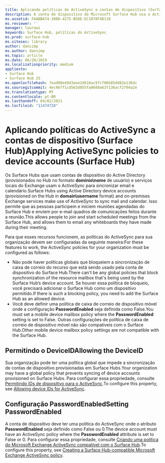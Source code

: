 ```yaml
---
title: Aplicando políticas do ActiveSync a contas de dispositivo (Surface Hub)
description: A conta de dispositivo do Microsoft Surface Hub usa o ActiveSync para sincronizar e-mail e calendário. Isso permite que as pessoas participem e iniciem reuniões agendadas do Surface Hub e enviem por e-mail quadros de comunicações feitos durante a reunião.
ms.assetid: FAABBA74-3088-4275-B58E-EC1070F4D110
ms.reviewer: ''
manager: laurawi
keywords: Surface Hub, políticas do ActiveSync
ms.prod: surface-hub
ms.sitesec: library
author: dansimp
ms.author: dansimp
ms.topic: article
ms.date: 06/20/2019
ms.localizationpriority: medium
appliesto:
- Surface Hub
- Surface Hub 2S
ms.openlocfilehash: 7ead08e49d3eee2d616ac9fcf06b85dd82e136dc
ms.sourcegitcommit: 4ec96ff1cd563d055fa0689a63f136acf2794a2e
ms.translationtype: MT
ms.contentlocale: pt-BR
ms.lasthandoff: 04/02/2021
ms.locfileid: "11474728"
---
```

# <a name="applying-activesync-policies-to-device-accounts-surface-hub"></a><span data-ttu-id="de3a1-105">Aplicando políticas do ActiveSync a contas de dispositivo (Surface Hub)</span><span class="sxs-lookup"><span data-stu-id="de3a1-105">Applying ActiveSync policies to device accounts (Surface Hub)</span></span>


<span data-ttu-id="de3a1-106">Os Surface Hubs que usam contas de dispositivo do Active Directory (provisionados no Hub no formato **domínio\nome** de usuário) e serviços locais do Exchange usam o ActiveSync para sincronizar email e calendário.</span><span class="sxs-lookup"><span data-stu-id="de3a1-106">Surface Hubs using Active Directory device accounts (provisioned on the Hub in **domain\username** format) and on-premises Exchange services make use of ActiveSync to sync mail and calendar.</span></span> <span data-ttu-id="de3a1-107">Isso permite que as pessoas participem e iniciem reuniões agendadas do Surface Hub e enviem por e-mail quadros de comunicações feitos durante a reunião.</span><span class="sxs-lookup"><span data-stu-id="de3a1-107">This allows people to join and start scheduled meetings from the Surface Hub, and allows them to email any whiteboards they have made during their meeting.</span></span>

<span data-ttu-id="de3a1-108">Para que esses recursos funcionem, as políticas do ActiveSync para sua organização devem ser configuradas da seguinte maneira:</span><span class="sxs-lookup"><span data-stu-id="de3a1-108">For these features to work, the ActiveSync policies for your organization must be configured as follows:</span></span>

-   <span data-ttu-id="de3a1-109">Não pode haver políticas globais que bloqueiem a sincronização de caixa de correio do recurso que está sendo usado pela conta de dispositivo do Surface Hub.</span><span class="sxs-lookup"><span data-stu-id="de3a1-109">There can't be any global policies that block synchronization of the resource mailbox that's being used by the Surface Hub’s device account.</span></span> <span data-ttu-id="de3a1-110">Se houver essa política de bloqueio, você precisará adicionar o Surface Hub como um dispositivo permitido.</span><span class="sxs-lookup"><span data-stu-id="de3a1-110">If there is such a blocking policy, you need to add the Surface Hub as an allowed device.</span></span>
-   <span data-ttu-id="de3a1-111">Você deve definir uma política de caixa de correio de dispositivo móvel onde a configuração **PasswordEnabled** seja definida como False.</span><span class="sxs-lookup"><span data-stu-id="de3a1-111">You must set a mobile device mailbox policy where the **PasswordEnabled** setting is set to False.</span></span> <span data-ttu-id="de3a1-112">Outras configurações de política de caixa de correio de dispositivo móvel não são compatíveis com o Surface Hub.</span><span class="sxs-lookup"><span data-stu-id="de3a1-112">Other mobile device mailbox policy settings are not compatible with the Surface Hub.</span></span>

## <a name="allowing-the-deviceid"></a><span data-ttu-id="de3a1-113">Permitindo o DeviceID</span><span class="sxs-lookup"><span data-stu-id="de3a1-113">Allowing the DeviceID</span></span>

<span data-ttu-id="de3a1-114">Sua organização pode ter uma política global que impede a sincronização de contas de dispositivo provisionadas em Surface Hubs.</span><span class="sxs-lookup"><span data-stu-id="de3a1-114">Your organization may have a global policy that prevents syncing of device accounts provisioned on Surface Hubs.</span></span> <span data-ttu-id="de3a1-115">Para configurar essa propriedade, consulte [Permitindo IDs de dispositivo para o ActiveSync](appendix-a-powershell-scripts-for-surface-hub.md#allowing-device-ids-for-activesync).</span><span class="sxs-lookup"><span data-stu-id="de3a1-115">To configure this property, see [Allowing device IDs for ActiveSync](appendix-a-powershell-scripts-for-surface-hub.md#allowing-device-ids-for-activesync).</span></span>

## <a name="setting-passwordenabled"></a><span data-ttu-id="de3a1-116">Configuração PasswordEnabled</span><span class="sxs-lookup"><span data-stu-id="de3a1-116">Setting PasswordEnabled</span></span>

<span data-ttu-id="de3a1-117">A conta de dispositivo deve ter uma política do ActiveSync onde o atributo **PasswordEnabled** seja definido como False ou 0.</span><span class="sxs-lookup"><span data-stu-id="de3a1-117">The device account must have an ActiveSync policy where the **PasswordEnabled** attribute is set to False or 0.</span></span> <span data-ttu-id="de3a1-118">Para configurar essa propriedade, consulte [Criando uma política do Microsoft Exchange ActiveSync compatível com o Surface Hub](appendix-a-powershell-scripts-for-surface-hub.md#create-compatible-as-policy).</span><span class="sxs-lookup"><span data-stu-id="de3a1-118">To configure this property, see [Creating a Surface Hub-compatible Microsoft Exchange ActiveSync policy](appendix-a-powershell-scripts-for-surface-hub.md#create-compatible-as-policy).</span></span>

 

 





